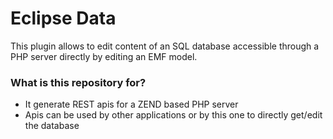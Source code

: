 # Eclipse Data #

This plugin allows to edit content of an SQL database accessible through a PHP server directly by editing an EMF model.

### What is this repository for? ###

* It generate REST apis for a ZEND based PHP server
* Apis can be used by other applications or by this one to directly get/edit the database

